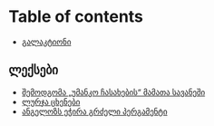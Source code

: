 # Table of contents

* [გალაკტიონი](README.md)

## ლექსები <a href="#poems" id="poems"></a>

* [შემოდგომა „უმანკო ჩასახების“ მამათა სავანეში](poems/shemodgoma-umanko-chasakhebis-mamata-savaneshi.md)
* [ლურჯა ცხენები](poems/lurja-tskhenebi.md)
* [ანგელოზს ეჭირა გრძელი პერგამენტი](poems/angelozs-echira-grdzeli-pergamenti.md)
